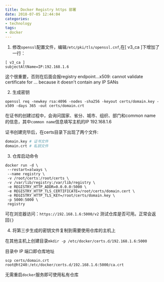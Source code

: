 ```yaml
---
title: Docker Registry https 部署
date: 2018-07-05 12:44:04
categories:
- technology
tags:
- docker
---
```


1. 修改`openssl`配置文件，编辑`/etc/pki/tls/openssl.cnf`,在[ v3_ca ]下增加了一行：
```
[ v3_ca ]
subjectAltName=IP:192.168.1.6
```
这个很重要，否则在后面会报registry endpoint...x509: cannot validate certificate for ... because it doesn't contain any IP SANs

2. 生成密钥
```
openssl req -newkey rsa:4096 -nodes -sha256 -keyout certs/domain.key -x509 -days 365 -out certs/domain.crt
```
在证书的创建过程中，会询问国家、省分、城市、组织、部门和common name的信息，其中`common name`信息填写主机的IP 192.168.1.6

证书创建完毕后，在certs目录下出现了两个文件:
```sh
domain.key # 证书文件
domain.crt # 私钥文件
```

3. 仓库启动命令
```
docker run -d \
 --restart=always \
 --name registry \
 -v /root/certs:/root/certs \
 -v /var/lib/registry:/var/lib/registry \
 -e REGISTRY_HTTP_ADDR=0.0.0.0:5000 \
 -e REGISTRY_HTTP_TLS_CERTIFICATE=/root/certs/domain.cert \
 -e REGISTRY_HTTP_TLS_KEY=/root/certs/domain.key \
 -p 5000:5000 \
 registry
 ```
 可在浏览器访问：`https://192.168.1.6:5000/v2` 测试仓库是否可用。正常会返回`{}`

4. 将第三步生成的密钥文件复制到需要使用仓库的主机上

在其他主机上创建目录`mkdir -p /etc/docker/certs.d/192.168.1.6:5000`

目录中 IP 端口即仓库地址
```
scp certs/domain.crt root@ht240:/etc/docker/certs.d/192.168.1.6:5000/ca.crt
```
无需重启`docker`服务即可使用私有仓库